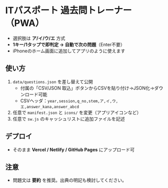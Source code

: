 # ITパスポート 過去問トレーナー（PWA）

- 選択肢は **ア/イ/ウ/エ** 方式
- **1キー/1タップで即判定 → 自動で次の問題**（Enter不要）
- iPhoneのホーム画面に追加してアプリのように使えます

## 使い方
1. `data/questions.json` を差し替えて公開
   - 付属の「CSV/JSON 取込」ボタンからCSVを貼り付け→JSON化→ダウンロード可能
   - CSVヘッダ：`year,session,q_no,stem,ア,イ,ウ,エ,answer_kana,answer_abcd`
2. 任意で `manifest.json` と `icons/` を変更（アプリアイコンなど）
3. 任意で `sw.js` のキャッシュリストに追加ファイルを記述

## デプロイ
- そのまま **Vercel / Netlify / GitHub Pages** にアップロード可

## 注意
- 問題文は **要約** を推奨。出典の明記も検討してください。

